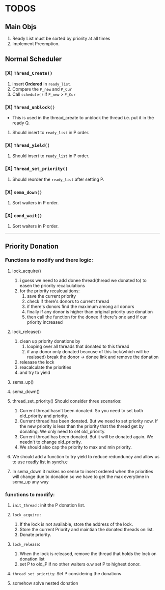 # TODOS

## Main Objs

1. Ready List must be sorted by priority at all times
2. Implement Preemption.

## Normal Scheduler 

### [X] `Thread_Create()`
1. insert **Ordered** in `ready_list`.
2. Compare the `P_new` and `P_Cur`
3. Call `schedule()` if `P_new` > `P_Cur`

### [X] `Thread_unblock()`
- This is used in the thread_create to unblock the thread i.e. put it in the ready Q.
1. Should insert to `ready_list` in P order.


### [X] `Thread_yield()`
1. Should insert to `ready_list` in P order.


### [X] `Thread_set_priority()`
1. Should reorder the `ready_list` after setting P.


### [X] `sema_down()`
1. Sort waiters in P order.


### [X] `cond_wait()`
1. Sort waiters in P order.

--- 

## Priority Donation
### Functions to modify and there logic:
1. lock_acquire()
   1. i guess we need to add donee thread(thread we donated to) to easen the priority recalculations
   2.  for the priority recalcualtions:
       1. save the current priority
       2. check if there's donors to current thread
       3. if there's donors find the maximum among all donors
       4. finally if any donor is higher than original priority use donation
       5. then call the function for the donee if there's one and if our priority increased
2. lock_release()
   1. clean up priority donations by
      1. looping over all threads that donated to this thread
      2. if any donor only donated beacuse of this lock(which will be realssed) break the donor -> donee  link and remove the donation
   2. releaase the lock
   3. reacalculate the priorities
   4. and try to yield

3. sema_up()

4. sema_down()

5. thread_set_priority() Should consider three scenarios:
   1. Current thread hasn't been donated. So you need to set both old_priority and priority.
   2. Current thread has been donated. But we need to set priority now. If the new priority is less than the priority that the thread get by donating. We only need to set old_priority.
   3. Current thread has been donated. But it will be donated again. We needn't to change old_priority.
   4. We should also cap the priority to max and min priority.
6. We should add a function to try yield to reduce redunduncy and allow us to use readly list in synch.c 
7. In sema_down it makes no sense to insert ordered when the priorities will change due to donation so we have to get the max everytime in sema_up any way


### functions to modify:

1. `init_thread` : init the P donation list.
2. `lock_acquire` : 
    1. If the lock is not available, store the address of the lock.
    2. Store the current Priority and maintian the donated threads on list.
    3. Donate priority.
3. `lock_release`:
    1. When the lock is released, remove the thread that holds the lock on donation list  
    2. set P to old_P if no other waiters o.w set P to highest donor.

4. `thread_set_priority`: Set P considering the donations 

6. somehow solve nested donation
